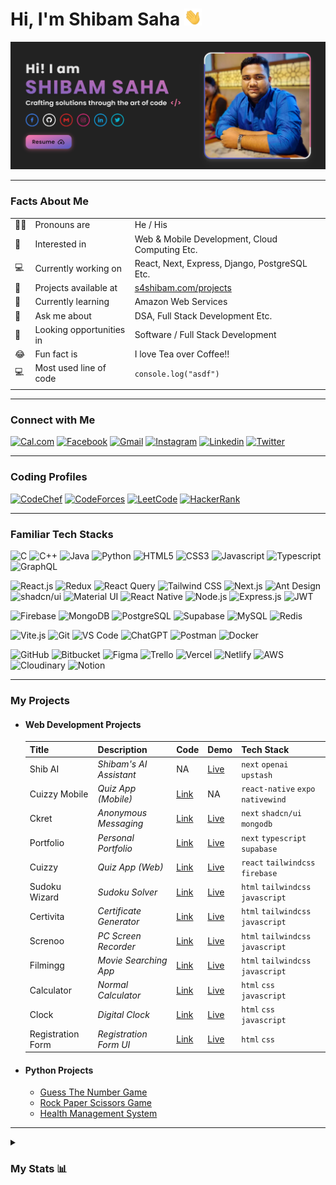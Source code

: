 # Hi, I'm Shibam Saha <img src="./media/hello.gif" width="28px" alt="👋">

<div align="center">
  <a href="https://s4shibam.com/r_public">
    <img alt="banner" src="./media/banner.png" width="900"/>
  </a>
</div>

<hr>

### Facts About Me

| | | |
|-|-|-|
| 👦🏻 | Pronouns are             | He / His                                               |
| 💞️ | Interested in            | Web & Mobile Development, Cloud Computing  Etc.        |
| 💻 | Currently working on     | React, Next, Express, Django, PostgreSQL Etc.          |
| 🎁 | Projects available at    | [s4shibam.com/projects](https://s4shibam.com/projects) |
| 🌱 | Currently learning       | Amazon Web Services                                    |
| 💬 | Ask me about             | DSA, Full Stack Development Etc.                       |
| 👀 | Looking opportunities in | Software / Full Stack Development                      |
| 😂 | Fun fact is              | I love Tea over Coffee!!                               |
| 💻 | Most used line of code   | `console.log("asdf")`                                  |
||||

<hr>

### Connect with Me

[![Cal.com](https://img.shields.io/badge/Cal.com-333?logo=caldotcom)](https://s4shibam.com/_cl)
[![Facebook](https://img.shields.io/badge/Facebook-333?logo=facebook)](https://s4shibam.com/_fb)
[![Gmail](https://img.shields.io/badge/Gmail-333?logo=gmail)](https://s4shibam.com/_gm)
[![Instagram](https://img.shields.io/badge/Instagram-333?logo=instagram)](https://s4shibam.com/_ig)
[![Linkedin](https://img.shields.io/badge/LinkedIn-333?logo=linkedin)](https://s4shibam.com/_li)
[![Twitter](https://img.shields.io/badge/Twitter-333?logo=twitter)](https://s4shibam.com/_tw)

<hr>

### Coding Profiles

[![CodeChef](https://img.shields.io/badge/CodeChef-333?logo=CodeChef)](https://s4shibam.com/_cc)
[![CodeForces](https://img.shields.io/badge/CodeForces-333?logo=Codeforces)](https://s4shibam.com/_cf)
[![LeetCode](https://img.shields.io/badge/LeetCode-333?logo=LeetCode)](https://s4shibam.com/_lc)
[![HackerRank](https://img.shields.io/badge/HackerRank-333?logo=HackerRank)](https://s4shibam.com/_hr)

<hr>

### Familiar Tech Stacks

![C](https://img.shields.io/badge/C-333?logo=c)
![C++](https://img.shields.io/badge/C++-333?logo=cplusplus)
![Java](https://img.shields.io/badge/Java-333?logo=coffeescript)
![Python](https://img.shields.io/badge/Python-333?logo=python)
![HTML5](https://img.shields.io/badge/HTML-333?logo=html5)
![CSS3](https://img.shields.io/badge/CSS-333?logo=css3)
![Javascript](https://img.shields.io/badge/JavaScript-333?logo=javascript)
![Typescript](https://img.shields.io/badge/TypeScript-333?logo=typescript)
![GraphQL](https://img.shields.io/badge/GraphQL-333?logo=graphql)

![React.js](https://img.shields.io/badge/React.js-333?logo=React)
![Redux](https://img.shields.io/badge/Redux-333?logo=redux)
![React Query](https://img.shields.io/badge/React_Query-333?logo=react-query)
![Tailwind CSS](https://img.shields.io/badge/Tailwind_CSS-333?logo=tailwindcss)
![Next.js](https://img.shields.io/badge/Next.js-333?logo=nextdotjs)
![Ant Design](https://img.shields.io/badge/Ant_Design-333?logo=antdesign)
![shadcn/ui](https://img.shields.io/badge/Shadcn/ui-333?logo=shadcnui)
![Material UI](https://img.shields.io/badge/Material_UI-333?logo=MUI)
![React Native](https://img.shields.io/badge/React_Native-333?logo=react)
![Node.js](https://img.shields.io/badge/Node.js-333?logo=Node.js)
![Express.js](https://img.shields.io/badge/Express.js-333?logo=express)
![JWT](https://img.shields.io/badge/JWT-333?logo=jsonwebtokens)

![Firebase](https://img.shields.io/badge/Firebase-333?logo=firebase)
![MongoDB](https://img.shields.io/badge/Mongodb-333?logo=mongodb)
![PostgreSQL](https://img.shields.io/badge/PostgreSQL-333?logo=postgresql)
![Supabase](https://img.shields.io/badge/Supabase-333?logo=supabase)
![MySQL](https://img.shields.io/badge/MySQL-333?logo=mysql)
![Redis](https://img.shields.io/badge/Redis-333?logo=redis)

![Vite.js](https://img.shields.io/badge/Vite.js-333?logo=Vite)
![Git](https://img.shields.io/badge/Git-333?logo=git)
![VS Code](https://img.shields.io/badge/VS_Code-333?logo=visualstudiocode)
![ChatGPT](https://img.shields.io/badge/ChatGPT-333?logo=openai)
![Postman](https://img.shields.io/badge/Postman-333?logo=postman)
![Docker](https://img.shields.io/badge/Docker-333?logo=Docker)

![GitHub](https://img.shields.io/badge/GitHub-333?logo=Github)
![Bitbucket](https://img.shields.io/badge/Bitbucket-333?logo=bitbucket)
![Figma](https://img.shields.io/badge/Figma-333?logo=Figma)
![Trello](https://img.shields.io/badge/Trello-333?logo=Trello)
![Vercel](https://img.shields.io/badge/Vercel-333?logo=Vercel)
![Netlify](https://img.shields.io/badge/Netlify-333?logo=Netlify)
![AWS](https://img.shields.io/badge/AWS-333?logo=AWS)
![Cloudinary](https://img.shields.io/badge/Cloudinary-333?logo=cloudinary)
![Notion](https://img.shields.io/badge/Notion-333?logo=Notion)

<hr>

### My Projects

- #### Web Development Projects

    |  **Title**         |  **Description**         |  **Code**                                                 |  **Demo**                                             |  **Tech Stack**                        |
    | ----------------   | ----------------------   | -------------------------------------------------------   | ---------------------------------------------------   | ------------------------------------   |
    |  Shib AI           |  _Shibam's AI Assistant_ |  NA                                                       |  [Live](https://ai.s4shibam.com)                      |  `next` `openai` `upstash`          |
    |  Cuizzy Mobile     |  _Quiz App (Mobile)_     |  [Link](https://github.com/s4shibam/cuizzy-mobile)        |  NA                                                   |  `react-native` `expo` `nativewind`      |
    |  Ckret             |  _Anonymous Messaging_   |  [Link](https://github.com/s4shibam/ckret)                |  [Live](https://ckret.xyz)                            |  `next` `shadcn/ui` `mongodb`          |
    |  Portfolio         |  _Personal Portfolio_    |  [Link](https://github.com/s4shibam/portfolio)            |  [Live](https://s4shibam.com)                         |  `next` `typescript` `supabase`        |
    |  Cuizzy            |  _Quiz App (Web)_        |  [Link](https://github.com/s4shibam/cuizzy)               |  [Live](https://cuizzy.s4shibam.com)                  |  `react` `tailwindcss` `firebase`      |
    |  Sudoku Wizard     |  _Sudoku Solver_         |  [Link](https://github.com/s4shibam/sudoku-wizard)        |  [Live](https://sudoku-wizard.s4shibam.com)           |  `html` `tailwindcss` `javascript`     |
    |  Certivita         |  _Certificate Generator_ |  [Link](https://github.com/s4shibam/certivita)            |  [Live](https://certivita.s4shibam.com)               |  `html` `tailwindcss` `javascript`     |
    |  Screnoo           |  _PC Screen Recorder_    |  [Link](https://github.com/s4shibam/screnoo)              |  [Live](https://screnoo.s4shibam.com)                 |  `html` `tailwindcss` `javascript`     |
    |  Filmingg          |  _Movie Searching App_   |  [Link](https://github.com/s4shibam/filmingg)             |  [Live](https://filmingg.s4shibam.com)                |  `html` `tailwindcss` `javascript`     |
    |  Calculator        |  _Normal Calculator_     |  [Link](https://github.com/s4shibam/calculator)           |  [Live](https://calculator.s4shibam.com)              |  `html` `css` `javascript`             |
    |  Clock             |  _Digital Clock_         |  [Link](https://github.com/s4shibam/digital-clock)        |  [Live](https://digital-clock.s4shibam.com)           |  `html` `css` `javascript`             |
    |  Registration Form |  _Registration Form UI_  |  [Link](https://github.com/s4shibam/registration-form-ui) |  [Live](https://registration-form-ui.s4shibam.com)    |  `html` `css`                          |

- #### Python Projects

  - [Guess The Number Game](https://github.com/s4shibam/Python-Programming/tree/master/15.%20Mini%20Projects/Guess%20The%20Number)
  - [Rock Paper Scissors Game](https://github.com/s4shibam/Python-Programming/tree/master/15.%20Mini%20Projects/Rock%20Paper%20Scissors)
  - [Health Management System](https://github.com/s4shibam/Python-Programming/tree/master/15.%20Mini%20Projects/Health%20Management%20System)

<hr>

<details>

<summary>

### My Stats 📊

</summary>

![Profile Views](https://komarev.com/ghpvc/?username=s4shibam&label=PROFILE+VIEWS)  

![Most Used Languages](https://github-readme-stats.vercel.app/api/top-langs/?username=s4shibam&theme=dark&hide_border=false&include_all_commits=false&count_private=false&layout=compact)

![GitHub Stats](https://github-readme-stats.vercel.app/api?username=s4shibam&count_private=true&theme=tokyonight&hide=contribs,prs)

![Contributor Stats](https://github-contributor-stats.vercel.app/api?username=s4shibam&limit=5&theme=dark&combine_all_yearly_contributions=true)
  
![LeetCode Stats](https://leetcode.card.workers.dev/s4shibam?theme=auto&font=baloo&extension=null)

</details>

<!-- 
External Credits:
 
Badge Credit: https://shields.io/
Logo Credit: https://simpleicons.org/
GitHub Stats: https://github.com/anuraghazra/github-readme-stats
Profile Views Counter: https://github.com/antonkomarev/github-profile-views-counter
-->
